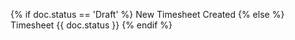 <p>{% if doc.status == 'Draft' %}
    New Timesheet Created
{% else %}
    Timesheet {{ doc.status }}
{% endif %}</p>
